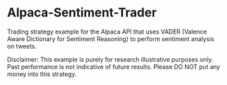 # Alpaca-Sentiment-Trader
Trading strategy example for the Alpaca API that uses VADER (Valence Aware Dictionary for Sentiment Reasoning) to perform sentiment analysis on tweets.

Disclaimer: This example is purely for research illustrative purposes only. Past performance is not indicative of future results. Please DO NOT put any money into this strategy.
